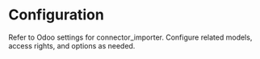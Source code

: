 # Configuration

Refer to Odoo settings for connector_importer. Configure related models, access rights, and options as needed.
